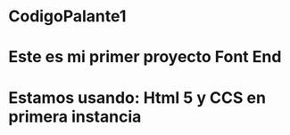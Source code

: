 # CodigoPalante1
# Este es mi primer proyecto Font End
# Estamos usando: Html 5 y CCS en primera instancia
